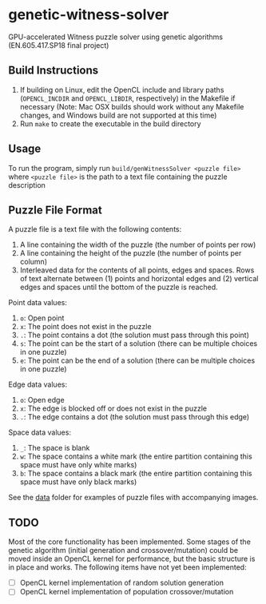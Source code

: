 # genetic-witness-solver
GPU-accelerated Witness puzzle solver using genetic algorithms (EN.605.417.SP18 final project)

## Build Instructions
1. If building on Linux, edit the OpenCL include and library paths (`OPENCL_INCDIR` and `OPENCL_LIBDIR`, respectively) in the Makefile if necessary (Note: Mac OSX builds should work without any Makefile changes, and Windows build are not supported at this time)
2. Run `make` to create the executable in the build directory

## Usage
To run the program, simply run `build/genWitnessSolver <puzzle file>` where `<puzzle file>` is the path to a text file containing the puzzle description

## Puzzle File Format
A puzzle file is a text file with the following contents:
1. A line containing the width of the puzzle (the number of points per row)
2. A line containing the height of the puzzle (the number of points per column)
3. Interleaved data for the contents of all points, edges and spaces. Rows of text alternate between (1) points and horizontal edges and (2) vertical edges and spaces until the bottom of the puzzle is reached.

Point data values:
1. `o`: Open point
2. `x`: The point does not exist in the puzzle
3. `.`: The point contains a dot (the solution must pass through this point)
4. `s`: The point can be the start of a solution (there can be multiple choices in one puzzle)
5. `e`: The point can be the end of a solution (there can be multiple choices in one puzzle)

Edge data values:
1. `o`: Open edge
2. `x`: The edge is blocked off or does not exist in the puzzle
3. `.`: The edge contains a dot (the solution must pass through this edge)

Space data values:
1. `_`: The space is blank
2. `w`: The space contains a white mark (the entire partition containing this space must have only white marks)
3. `b`: The space contains a black mark (the entire partition containing this space must have only black marks)

See the [data](data) folder for examples of puzzle files with accompanying images.

## TODO
Most of the core functionality has been implemented. Some stages of the genetic algorithm (initial generation and crossover/mutation) could be moved inside an OpenCL kernel for performance, but the basic structure is in place and works. The following items have not yet been implemented:
- [ ] OpenCL kernel implementation of random solution generation
- [ ] OpenCL kernel implementation of population crossover/mutation

